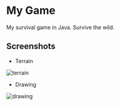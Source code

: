 # My Game

My survival game in Java. Survive the wild.

## Screenshots

- Terrain

![terrain](.github/screenshots/moving.gif)

- Drawing

![drawing](.github/screenshots/drawing.gif)
